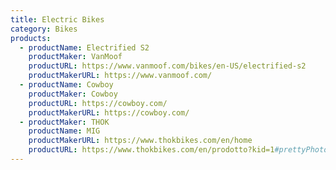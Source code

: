 ```yaml
---
title: Electric Bikes
category: Bikes
products:
  - productName: Electrified S2
    productMaker: VanMoof
    productURL: https://www.vanmoof.com/bikes/en-US/electrified-s2
    productMakerURL: https://www.vanmoof.com/
  - productName: Cowboy
    productMaker: Cowboy
    productURL: https://cowboy.com/
    productMakerURL: https://cowboy.com/
  - productMaker: THOK
    productName: MIG
    productMakerURL: https://www.thokbikes.com/en/home
    productURL: https://www.thokbikes.com/en/prodotto?kid=1#prettyPhoto
---
```

